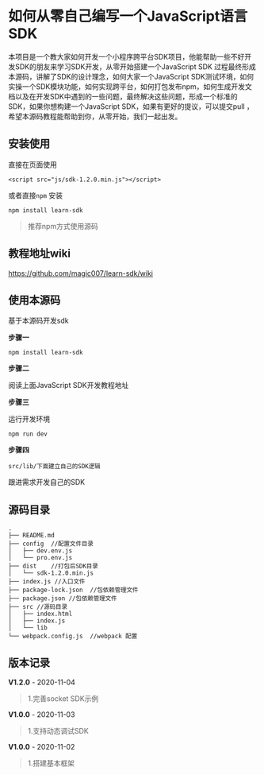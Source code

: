 
# 如何从零自己编写一个JavaScript语言 SDK
本项目是一个教大家如何开发一个小程序跨平台SDK项目，他能帮助一些不好开发SDK的朋友来学习SDK开发，从零开始搭建一个JavaScript SDK 过程最终形成本源码，讲解了SDK的设计理念，如何大家一个JavaScript SDK测试环境，如何实操一个SDK模块功能，如何实现跨平台，如何打包发布npm，如何生成开发文档以及在开发SDK中遇到的一些问题，最终解决这些问题，形成一个标准的SDK，如果你想构建一个JavaScript SDK，如果有更好的提议，可以提交pull ，希望本源码教程能帮助到你，从零开始，我们一起出发。

## 安装使用

直接在页面使用

```
<script src="js/sdk-1.2.0.min.js"></script>
```

或者直接`npm` 安装

```
npm install learn-sdk
```

> 推荐npm方式使用源码

## 教程地址wiki

https://github.com/magic007/learn-sdk/wiki

## 使用本源码

基于本源码开发sdk

**步骤一**

```
npm install learn-sdk
```

**步骤二**

阅读上面JavaScript SDK开发教程地址

**步骤三**

运行开发环境

```
npm run dev
```

**步骤四**

```
src/lib/下面建立自己的SDK逻辑
```

跟进需求开发自己的SDK




## 源码目录

```
.
├── README.md  
├── config  //配置文件目录
│   ├── dev.env.js
│   └── pro.env.js
├── dist	//打包后SDK目录
│   └── sdk-1.2.0.min.js
├── index.js //入口文件
├── package-lock.json  //包依赖管理文件
├── package.json //包依赖管理文件
├── src //源码目录
│   ├── index.html
│   ├── index.js
│   └── lib
└── webpack.config.js  //webpack 配置
```



## 版本记录

**V1.2.0** - 2020-11-04

>1.完善socket SDK示例

**V1.0.0** - 2020-11-03

>1.支持动态调试SDK

**V1.0.0** - 2020-11-02

>1.搭建基本框架
